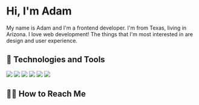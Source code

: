 # Hi, I'm Adam

My name is Adam and I'm a frontend developer. I'm from Texas, living in Arizona. I love web development! The things that I'm most interested in are design and user experience.

## 🤖 Technologies and Tools
![](https://img.shields.io/badge/-JavaScript-000?style=for-the-badge&logo=javascript)
![](https://img.shields.io/badge/-CSS3-000?style=for-the-badge&logo=css3)
![](https://img.shields.io/badge/-HTML5-000?style=for-the-badge&logo=html5)
![](https://img.shields.io/badge/-PHP-000?style=for-the-badge&logo=php)
![](https://img.shields.io/badge/-WooCommerce-000?style=for-the-badge&logo=Woo)
![](https://img.shields.io/badge/-Bash-000?style=for-the-badge&logo=gnu-bash)


## 👋🏽 How to Reach Me




<!--
**adamgonzls/adamgonzls** is a ✨ _special_ ✨ repository because its `README.md` (this file) appears on your GitHub profile.


Here are some ideas to get you started:

- 🔭 I’m currently working on ...
-  ...
- 👯 I’m looking to collaborate on ...
- 🤔 I’m looking for help with ...
- 💬 Ask me about ...
- 📫 How to reach me: ...
- 😄 Pronouns: ...
- ⚡ Fun fact: ...
-->
